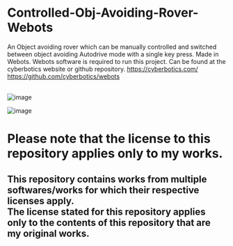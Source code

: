 # Controlled-Obj-Avoiding-Rover-Webots
An Object avoiding rover which can be manually controlled and switched between object avoiding Autodrive mode with a single key press. Made in Webots.
Webots software is required to run this project. 
Can be found at the cyberbotics website or github repository.
https://cyberbotics.com/
https://github.com/cyberbotics/webots<br><br>

![image](https://user-images.githubusercontent.com/72344713/130989106-222c76be-6e4a-4c08-8b37-1043d6c0da77.png)

![image](https://user-images.githubusercontent.com/72344713/130989311-c312dcf7-7bab-458e-8338-88d2d95a3eb8.png)


<h1> Please note that the license to this repository applies only to my works.</h1>
<h2>
  This repository contains works from multiple softwares/works for which their respective licenses apply.<br>
  The license stated for this repository applies only to the contents of this repository that are my original works.<br>
</h2>
